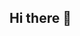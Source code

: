 ## Hi there 👋

<!--
- 🔭 I’m Inna_Shi.Nice to meet you!
- 🌱 I’m currently learning Data Science and machine learning
- 👯 I’m looking to collaborate on any opportunity where we can progress together!
- 🤔 I’m working hard on Python and git.
- 📫 How to reach me: Innashi2link@gmail.com
-->
